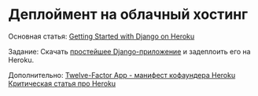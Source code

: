 Деплоймент на облачный хостинг
==============================

Основная статья:
[Getting Started with Django on Heroku](https://devcenter.heroku.com/articles/getting-started-with-django)

Задание:
Скачать [простейшее Django-приложение](helloworld.zip) и задеплоить его на Heroku.

Дополнительно:
[Twelve-Factor App - манифест кофаундера Heroku](http://12factor.net/)
[Критическая статья про Heroku](http://tech.blog.aknin.name/2012/03/09/heroku-is-great-however/)